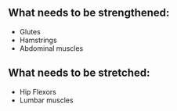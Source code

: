 
## What needs to be strengthened:

* Glutes
* Hamstrings
* Abdominal muscles

## What needs to be stretched:

* Hip Flexors
* Lumbar muscles
